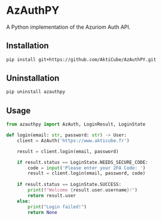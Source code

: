 # AzAuthPY
A Python implementation of the Azuriom Auth API.

## Installation
```bash
pip install git+https://github.com/AktiCube/AzAuthPY.git
```

## Uninstallation
```bash
pip uninstall azauthpy
```

## Usage
```python
from azauthpy import AzAuth, LoginResult, LoginState

def login(email: str, password: str) -> User:
    client = AzAuth('https://www.akticube.fr')

    result = client.login(email, password)

    if result.status == LoginState.NEEDS_SECURE_CODE:
        code = input('Please enter your 2FA Code: ')
        result = client.login(email, password, code)
    
    if result.status == LoginState.SUCCESS:
        print(f"Welcome {result.user.username}!")
        return result.user
    else:
        print("Login failed!")
        return None
```
